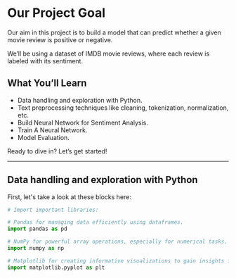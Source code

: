 # Our Project Goal

Our aim in this project is to build a model that can predict whether a given movie review is positive or negative.

We’ll be using a dataset of IMDB movie reviews, where each review is labeled with its sentiment.

## What You’ll Learn
- Data handling and exploration with Python.
- Text preprocessing techniques like cleaning, tokenization, normalization, etc.
- Build Neural Network for Sentiment Analysis.
- Train A Neural Network.
- Model Evaluation.

Ready to dive in? Let’s get started!

---

## Data handling and exploration with Python

First, let's take a look at these blocks here:

```python
# Import important libraries:

# Pandas for managing data efficiently using dataframes.
import pandas as pd

# NumPy for powerful array operations, especially for numerical tasks.
import numpy as np

# Matplotlib for creating informative visualizations to gain insights from the data.
import matplotlib.pyplot as plt
